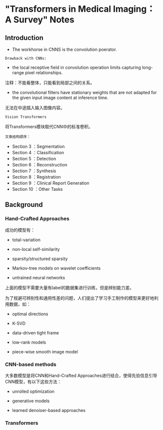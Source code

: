 # "Transformers in Medical Imaging：A Survey" Notes

## Introduction

+ The workhorse in CNNS is the convolution poerator.

`Drawback with CNNs: ` 

+ the local receptive field in convolution operation limits capturing long-range pixel relationships. 

注释：不能看整体，只能看到局部之间的关系。

+  the convolutional filters have stationary weights that are not adapted for the given input image content at inference time.

无法在中途插入输入图像内容。

`Vision Transformers`

将Transformers模块取代CNN中的标准卷积。

`文章结构顺序：`

+ Section 3 ：Segmentation
+ Section 4 ：Classification
+ Section 5 ：Detection
+ Section 6 ：Reconstruction
+ Section 7 ：Synthesis
+ Section 8 ：Registration
+ Section 9 ：Clinical Report Generation
+ Section 10 ：Other Tasks 

## Background

### Hand-Crafted Approaches

成功的模型有：

+ total-variation

+ non-local self-similarity

+ sparsity/structured sparsity

+ Markov-tree models on wavelet coefficients 

+ untrained neural networks

上面的模型不需要大量有label的数据集进行训练，但是辨别能力差。

为了规避可辨别性和通用性差的问题，人们提出了学习手工制作的模型来更好地利用数据，如：

+ optimal directions

+ K-SVD

+ data-driven tight frame

+ low-rank models

+ piece-wise smooth image model

### CNN-based methods

大多数模型是将CNN和Hand-Crafted Approaches进行结合，使得先验信息引导CNN模型，有以下这些方法：

+ unrolled optimization

+ generative models

+ learned denoiser-based approaches

### Transformers